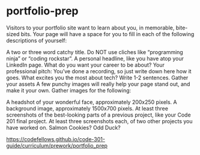 # portfolio-prep

Visitors to your portfolio site want to learn about you, in memorable, bite-sized bits. Your page will have a space for you to fill in each of the following descriptions of yourself:

A two or three word catchy title. Do NOT use cliches like “programming ninja” or “coding rockstar”.
A personal headline, like you have atop your LinkedIn page. What do you want your career to be about?
Your professional pitch: You’ve done a recording, so just write down here how it goes.
What excites you the most about tech? Write 1-2 sentences.
Gather your assets
A few punchy images will really help your page stand out, and make it your own. Gather images for the following:

A headshot of your wonderful face, approximately 200x250 pixels.
A background image, approximately 1500x700 pixels.
At least three screenshots of the best-looking parts of a previous project, like your Code 201 final project.
At least three screenshots each, of two other projects you have worked on. Salmon Cookies? Odd Duck?

https://codefellows.github.io/code-301-guide/curriculum/prework/portfolio_prep

